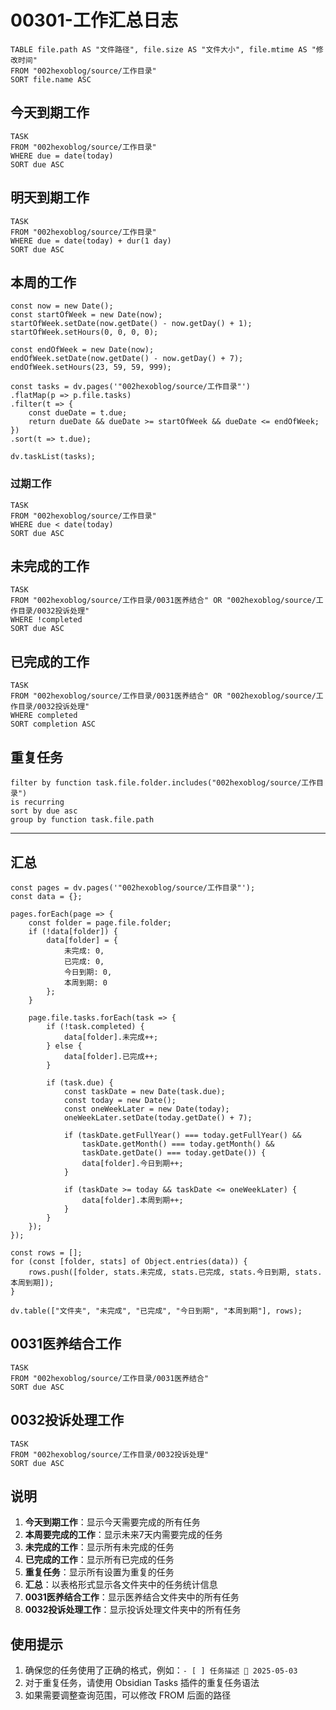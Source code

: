 # 00301-工作汇总日志

```dataview
TABLE file.path AS "文件路径", file.size AS "文件大小", file.mtime AS "修改时间"
FROM "002hexoblog/source/工作目录"
SORT file.name ASC
```


## 今天到期工作
```dataview
TASK
FROM "002hexoblog/source/工作目录"
WHERE due = date(today)
SORT due ASC
```

## 明天到期工作
```dataview
TASK
FROM "002hexoblog/source/工作目录"
WHERE due = date(today) + dur(1 day)
SORT due ASC
```

## 本周的工作
```dataviewjs
const now = new Date();
const startOfWeek = new Date(now);
startOfWeek.setDate(now.getDate() - now.getDay() + 1);
startOfWeek.setHours(0, 0, 0, 0);

const endOfWeek = new Date(now);
endOfWeek.setDate(now.getDate() - now.getDay() + 7);
endOfWeek.setHours(23, 59, 59, 999);

const tasks = dv.pages('"002hexoblog/source/工作目录"')
.flatMap(p => p.file.tasks)
.filter(t => {
    const dueDate = t.due;
    return dueDate && dueDate >= startOfWeek && dueDate <= endOfWeek;
})
.sort(t => t.due);

dv.taskList(tasks);
```

### 过期工作
```dataview
TASK
FROM "002hexoblog/source/工作目录"
WHERE due < date(today)
SORT due ASC
```

## 未完成的工作
```dataview
TASK
FROM "002hexoblog/source/工作目录/0031医养结合" OR "002hexoblog/source/工作目录/0032投诉处理"
WHERE !completed
SORT due ASC
```

## 已完成的工作
```dataview
TASK
FROM "002hexoblog/source/工作目录/0031医养结合" OR "002hexoblog/source/工作目录/0032投诉处理"
WHERE completed
SORT completion ASC
```

## 重复任务

```tasks
filter by function task.file.folder.includes("002hexoblog/source/工作目录")
is recurring
sort by due asc
group by function task.file.path
```
---
## 汇总

```dataviewjs
const pages = dv.pages('"002hexoblog/source/工作目录"');
const data = {};

pages.forEach(page => {
    const folder = page.file.folder;
    if (!data[folder]) {
        data[folder] = {
            未完成: 0,
            已完成: 0,
            今日到期: 0,
            本周到期: 0
        };
    }

    page.file.tasks.forEach(task => {
        if (!task.completed) {
            data[folder].未完成++;
        } else {
            data[folder].已完成++;
        }

        if (task.due) {
            const taskDate = new Date(task.due);
            const today = new Date();
            const oneWeekLater = new Date(today);
            oneWeekLater.setDate(today.getDate() + 7);

            if (taskDate.getFullYear() === today.getFullYear() &&
                taskDate.getMonth() === today.getMonth() &&
                taskDate.getDate() === today.getDate()) {
                data[folder].今日到期++;
            }

            if (taskDate >= today && taskDate <= oneWeekLater) {
                data[folder].本周到期++;
            }
        }
    });
});

const rows = [];
for (const [folder, stats] of Object.entries(data)) {
    rows.push([folder, stats.未完成, stats.已完成, stats.今日到期, stats.本周到期]);
}

dv.table(["文件夹", "未完成", "已完成", "今日到期", "本周到期"], rows);
```


## 0031医养结合工作
```dataview
TASK
FROM "002hexoblog/source/工作目录/0031医养结合"
SORT due ASC
```

## 0032投诉处理工作
```dataview
TASK
FROM "002hexoblog/source/工作目录/0032投诉处理"
SORT due ASC
```




## 说明

1. **今天到期工作**：显示今天需要完成的所有任务
2. **本周要完成的工作**：显示未来7天内需要完成的任务
3. **未完成的工作**：显示所有未完成的任务
4. **已完成的工作**：显示所有已完成的任务
5. **重复任务**：显示所有设置为重复的任务
6. **汇总**：以表格形式显示各文件夹中的任务统计信息
7. **0031医养结合工作**：显示医养结合文件夹中的所有任务
8. **0032投诉处理工作**：显示投诉处理文件夹中的所有任务

## 使用提示

1. 确保您的任务使用了正确的格式，例如：`- [ ] 任务描述 📅 2025-05-03`
2. 对于重复任务，请使用 Obsidian Tasks 插件的重复任务语法
3. 如果需要调整查询范围，可以修改 FROM 后面的路径







